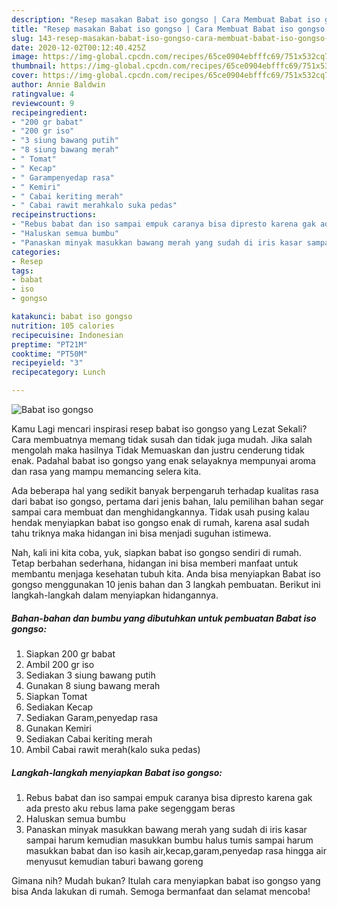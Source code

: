 ```yaml
---
description: "Resep masakan Babat iso gongso | Cara Membuat Babat iso gongso Yang Enak Banget"
title: "Resep masakan Babat iso gongso | Cara Membuat Babat iso gongso Yang Enak Banget"
slug: 143-resep-masakan-babat-iso-gongso-cara-membuat-babat-iso-gongso-yang-enak-banget
date: 2020-12-02T00:12:40.425Z
image: https://img-global.cpcdn.com/recipes/65ce0904ebfffc69/751x532cq70/babat-iso-gongso-foto-resep-utama.jpg
thumbnail: https://img-global.cpcdn.com/recipes/65ce0904ebfffc69/751x532cq70/babat-iso-gongso-foto-resep-utama.jpg
cover: https://img-global.cpcdn.com/recipes/65ce0904ebfffc69/751x532cq70/babat-iso-gongso-foto-resep-utama.jpg
author: Annie Baldwin
ratingvalue: 4
reviewcount: 9
recipeingredient:
- "200 gr babat"
- "200 gr iso"
- "3 siung bawang putih"
- "8 siung bawang merah"
- " Tomat"
- " Kecap"
- " Garampenyedap rasa"
- " Kemiri"
- " Cabai keriting merah"
- " Cabai rawit merahkalo suka pedas"
recipeinstructions:
- "Rebus babat dan iso sampai empuk caranya bisa dipresto karena gak ada presto aku rebus lama pake segenggam beras"
- "Haluskan semua bumbu"
- "Panaskan minyak masukkan bawang merah yang sudah di iris kasar sampai harum kemudian masukkan bumbu halus tumis sampai harum masukkan babat dan iso kasih air,kecap,garam,penyedap rasa hingga air menyusut kemudian taburi bawang goreng"
categories:
- Resep
tags:
- babat
- iso
- gongso

katakunci: babat iso gongso 
nutrition: 105 calories
recipecuisine: Indonesian
preptime: "PT21M"
cooktime: "PT50M"
recipeyield: "3"
recipecategory: Lunch

---
```



![Babat iso gongso](https://img-global.cpcdn.com/recipes/65ce0904ebfffc69/751x532cq70/babat-iso-gongso-foto-resep-utama.jpg)

Kamu Lagi mencari inspirasi resep babat iso gongso yang Lezat Sekali? Cara membuatnya memang tidak susah dan tidak juga mudah. Jika salah mengolah maka hasilnya Tidak Memuaskan dan justru cenderung tidak enak. Padahal babat iso gongso yang enak selayaknya mempunyai aroma dan rasa yang mampu memancing selera kita.



Ada beberapa hal yang sedikit banyak berpengaruh terhadap kualitas rasa dari babat iso gongso, pertama dari jenis bahan, lalu pemilihan bahan segar sampai cara membuat dan menghidangkannya. Tidak usah pusing kalau hendak menyiapkan babat iso gongso enak di rumah, karena asal sudah tahu triknya maka hidangan ini bisa menjadi suguhan istimewa.


Nah, kali ini kita coba, yuk, siapkan babat iso gongso sendiri di rumah. Tetap berbahan sederhana, hidangan ini bisa memberi manfaat untuk membantu menjaga kesehatan tubuh kita. Anda bisa menyiapkan Babat iso gongso menggunakan 10 jenis bahan dan 3 langkah pembuatan. Berikut ini langkah-langkah dalam menyiapkan hidangannya.

<!--inarticleads1-->

##### Bahan-bahan dan bumbu yang dibutuhkan untuk pembuatan Babat iso gongso:

1. Siapkan 200 gr babat
1. Ambil 200 gr iso
1. Sediakan 3 siung bawang putih
1. Gunakan 8 siung bawang merah
1. Siapkan  Tomat
1. Sediakan  Kecap
1. Sediakan  Garam,penyedap rasa
1. Gunakan  Kemiri
1. Sediakan  Cabai keriting merah
1. Ambil  Cabai rawit merah(kalo suka pedas)




<!--inarticleads2-->

##### Langkah-langkah menyiapkan Babat iso gongso:

1. Rebus babat dan iso sampai empuk caranya bisa dipresto karena gak ada presto aku rebus lama pake segenggam beras
1. Haluskan semua bumbu
1. Panaskan minyak masukkan bawang merah yang sudah di iris kasar sampai harum kemudian masukkan bumbu halus tumis sampai harum masukkan babat dan iso kasih air,kecap,garam,penyedap rasa hingga air menyusut kemudian taburi bawang goreng




Gimana nih? Mudah bukan? Itulah cara menyiapkan babat iso gongso yang bisa Anda lakukan di rumah. Semoga bermanfaat dan selamat mencoba!
